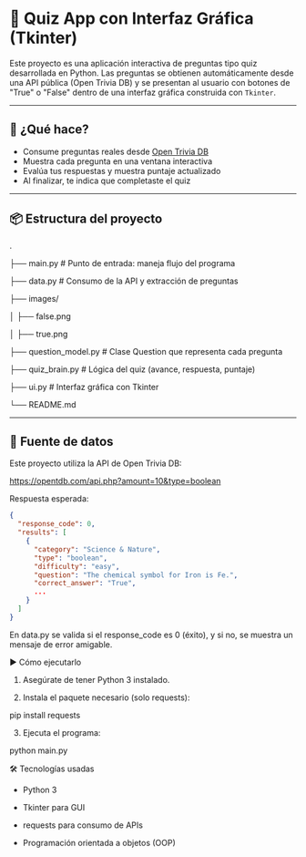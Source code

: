 # 🧠 Quiz App con Interfaz Gráfica (Tkinter)

Este proyecto es una aplicación interactiva de preguntas tipo quiz desarrollada en Python. Las preguntas se obtienen automáticamente desde una API pública (Open Trivia DB) y se presentan al usuario con botones de "True" o "False" dentro de una interfaz gráfica construida con `Tkinter`.

---

## 🎯 ¿Qué hace?

- Consume preguntas reales desde [Open Trivia DB](https://opentdb.com/api_config.php)
- Muestra cada pregunta en una ventana interactiva
- Evalúa tus respuestas y muestra puntaje actualizado
- Al finalizar, te indica que completaste el quiz

---

## 📦 Estructura del proyecto

.

├── main.py # Punto de entrada: maneja flujo del programa

├── data.py # Consumo de la API y extracción de preguntas

├── images/

│ ├── false.png

│ ├── true.png

├── question_model.py # Clase Question que representa cada pregunta

├── quiz_brain.py # Lógica del quiz (avance, respuesta, puntaje)

├── ui.py # Interfaz gráfica con Tkinter

└── README.md


---

## 📡 Fuente de datos

Este proyecto utiliza la API de Open Trivia DB:

https://opentdb.com/api.php?amount=10&type=boolean

Respuesta esperada:

```json
{
  "response_code": 0,
  "results": [
    {
      "category": "Science & Nature",
      "type": "boolean",
      "difficulty": "easy",
      "question": "The chemical symbol for Iron is Fe.",
      "correct_answer": "True",
      ...
    }
  ]
}
```

En data.py se valida si el response_code es 0 (éxito), y si no, se muestra un mensaje de error amigable.

▶️ Cómo ejecutarlo

1. Asegúrate de tener Python 3 instalado.

2. Instala el paquete necesario (solo requests):

pip install requests

3. Ejecuta el programa:

python main.py

🛠 Tecnologías usadas

- Python 3

- Tkinter para GUI

- requests para consumo de APIs

- Programación orientada a objetos (OOP)

